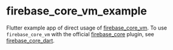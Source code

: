 # firebase_core_vm_example

Flutter example app of direct usage of [firebase_core_vm](https://pub.dev/packages/firebase_core_vm). To use 
`firebase_core_vm` with the official [firebase_core](https://pub.dev/packages/firebase_core) plugin, see [firebase_core_dart](https://pub.dev/packages/firebase_core_dart).  